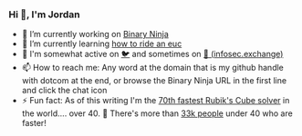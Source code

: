 ### Hi 👋, I'm Jordan

- 🔭 I’m currently working on [Binary Ninja](https://binary.ninja/)
- 🌱 I’m currently learning [how to ride an euc](https://www.myinmotion.com/products/inmotion-v11-electric-unicycle)
- 👯 I'm somewhat active on [🐦](https://x.com/psifertex/) and sometimes on [🐘 (infosec.exchange)](https://infosec.exchange/@psifertex)
- 📫 How to reach me: Any word at the domain that is my github handle with dotcom at the end, or browse the Binary Ninja URL in the first line and click the chat icon
- ⚡ Fun fact: As of this writing I'm the [70th fastest Rubik's Cube solver](https://logiqx.github.io/wca-ipy-www/Senior_Rankings.html#333) in the world.... over 40. 🤣 There's more than [33k people](https://www.worldcubeassociation.org/persons/2022WIEN01) under 40 who are faster!
